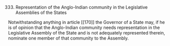 333. Representation of the Anglo-Indian community in the Legislative Assemblies of the States

Notwithstanding anything in article [[170]]  the Governor of a State may, if he is of opinion that the Anglo-Indian community needs representation in the Legislative Assembly of the State and is not adequately represented therein, nominate one member of that community to the Assembly.

